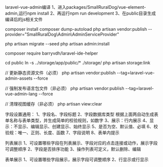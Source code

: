 
laravel-vue-admin编译
1、进入packages/SmallRuralDog/vue-element-admin,运行npm install
2、再运行npm run development
3、在public目录生成编译后的js相关文件


composer install
composer dump-autoload
php artisan vendor:publish --provider="SmallRuralDog\Admin\AdminServiceProvider"

php artisan migrate --seed
php artisan admin:install

composer require barryvdh/laravel-ide-helper

cd public
ln -s ../storage/app/public/* ./storage/
php artisan storage:link

// 更新静态资源文件（必须）
php artisan vendor:publish --tag=laravel-vue-admin-assets --force

// 强制发布语言包文件（非必须）
php artisan vendor:publish --tag=laravel-vue-admin-lang --force

// 清理视图缓存（非必须）
php artisan view:clear

字段设置通用：
1、字段名、字段标题
2、字段数据库类型
根据上面两自动生成表单名称与表单类型，并生成简单的校验规则，如数字
3、展示：行内展示
4、显示：不显示、编辑显示、创建显示、始终显示
5、是否为空、默认值、必填
6、校验规：唯一、正则、长度、函数
7、字段说明
8、表单内提示

列表展示
1、可设置哪些字段在列表展示、字段对应的点击连接或动作，展示字段可调整顺序
2、字段是否排序功能
3、操作列表可定义，默认删除、编辑

表单展示
1、可设置哪些字段展示，展示字段可调整顺序
2、行显示或行显示
